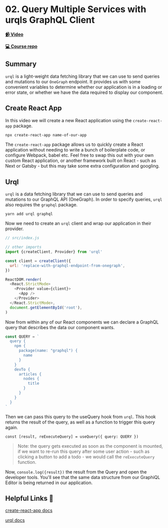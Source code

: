 # 02. Query Multiple Services with urqls GraphQL Client

**[📹 Video](https://egghead.io/lessons/graphql-query-multiple-services-with-urqls-graphql-client)**

**[💻 Course repo](https://github.com/theianjones/egghead-graphql-subscriptions)**

## Summary

`urql` is a light-weight data fetching library that we can use to send queries and mutations to our `OneGraph` endpoint. It provides us with some convenient variables to determine whether our application is in a loading or error state, or whether we have the data required to display our component.

## Create React App

In this video we will create a new React application using the `create-react-app` package.

```bash
npx create-react-app name-of-our-app
```

The `create-react-app` package allows us to quickly create a React application without needing to write a bunch of boilerplate code, or configure Webpack, babel etc. Feel free to swap this out with your own custom React application, or another framework built on React - such as Next or Gatsby - but this may take some extra configuration and googling.

## Urql

`urql` is a data fetching library that we can use to send queries and mutations to our GraphQL API (OneGraph). In order to specify queries, `urql` also requires the `graphql` package.

`yarn add urql graphql`

Now we need to create an `urql` client and wrap our application in their provider.

```js
// src/index.js

// other imports
import {createClient, Provider} from 'urql'

const client = createClient({
  url: 'replace-with-graphql-endpoint-from-onegraph',
})

ReactDOM.render(
  <React.StrictMode>
    <Provider value={client}>
      <App />
    </Provider>
  </React.StrictMode>,
  document.getElementById('root'),
)
```

Now from within any of our React components we can declare a GraphQL query that describes the data our component wants.

```js
const QUERY = `
  query {
    npm {
      package(name: "graphql") {
        name
      }
    }
    devTo {
      articles {
        nodes {
          title
        }
      }
    }
  }
`
```

Then we can pass this query to the useQuery hook from `urql`. This hook returns the result of the query, as well as a function to trigger this query again.

```
const [result, reExecuteQuery] = useQuery({ query: QUERY })
```

> Note: the query gets executed as soon as the component is mounted, if we want to re-run this query after some user action - such as clicking a button to add a todo - we would call the `reExecuteQuery` function.

Now, `console.log({result})` the result from the Query and open the developer tools. You'll see that the same data structure from our GraphiQL Editor is being returned in our application.

## Helpful Links 🤔

[create-react-app docs](https://create-react-app.dev/docs/getting-started)

[urql docs](https://formidable.com/open-source/urql/docs/)
